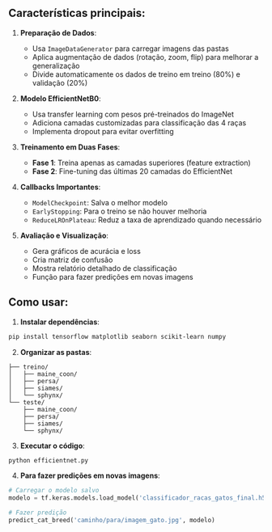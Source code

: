 ## Características principais:

1. **Preparação de Dados**:
   - Usa `ImageDataGenerator` para carregar imagens das pastas
   - Aplica augmentação de dados (rotação, zoom, flip) para melhorar a generalização
   - Divide automaticamente os dados de treino em treino (80%) e validação (20%)

2. **Modelo EfficientNetB0**:
   - Usa transfer learning com pesos pré-treinados do ImageNet
   - Adiciona camadas customizadas para classificação das 4 raças
   - Implementa dropout para evitar overfitting

3. **Treinamento em Duas Fases**:
   - **Fase 1**: Treina apenas as camadas superiores (feature extraction)
   - **Fase 2**: Fine-tuning das últimas 20 camadas do EfficientNet

4. **Callbacks Importantes**:
   - `ModelCheckpoint`: Salva o melhor modelo
   - `EarlyStopping`: Para o treino se não houver melhoria
   - `ReduceLROnPlateau`: Reduz a taxa de aprendizado quando necessário

5. **Avaliação e Visualização**:
   - Gera gráficos de acurácia e loss
   - Cria matriz de confusão
   - Mostra relatório detalhado de classificação
   - Função para fazer predições em novas imagens

## Como usar:

1. **Instalar dependências**:
```bash
pip install tensorflow matplotlib seaborn scikit-learn numpy
```

2. **Organizar as pastas**:
```
├── treino/
│   ├── maine_coon/
│   ├── persa/
│   ├── siames/
│   └── sphynx/
└── teste/
    ├── maine_coon/
    ├── persa/
    ├── siames/
    └── sphynx/
```

3. **Executar o código**:
```bash
python efficientnet.py
```

4. **Para fazer predições em novas imagens**:
```python
# Carregar o modelo salvo
modelo = tf.keras.models.load_model('classificador_racas_gatos_final.h5')

# Fazer predição
predict_cat_breed('caminho/para/imagem_gato.jpg', modelo)
```